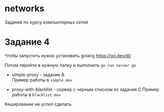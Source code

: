 # networks
Задания по курсу компьютерных сетей

# Задание 4

Чтобы запустить нужно установить golang https://go.dev/dl/

Потом перейти в нужную папку и выполнить `go run server.go`
* simple-proxy - задание A  
Пример работы в `simple.mov`

* proxy-with-blacklist - сервер с черным списком из задания C
Пример работы в `blacklist.mov`

Кеширование не успел сделать

